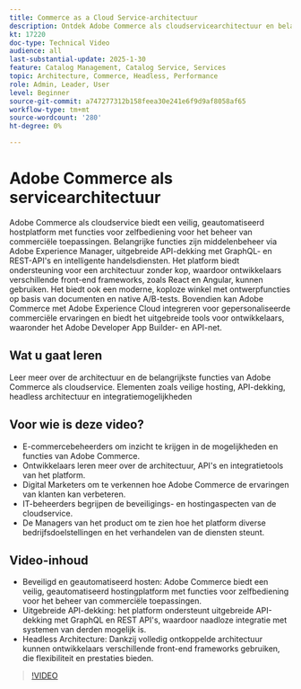 ```yaml
---
title: Commerce as a Cloud Service-architectuur
description: Ontdek Adobe Commerce als cloudservicearchitectuur en belangrijkste functies voor schaalbare, veilige en flexibele e-commerceoplossingen.
kt: 17220
doc-type: Technical Video
audience: all
last-substantial-update: 2025-1-30
feature: Catalog Management, Catalog Service, Services
topic: Architecture, Commerce, Headless, Performance
role: Admin, Leader, User
level: Beginner
source-git-commit: a747277312b158feea30e241e6f9d9af8058af65
workflow-type: tm+mt
source-wordcount: '280'
ht-degree: 0%

---
```


# Adobe Commerce als servicearchitectuur

Adobe Commerce als cloudservice biedt een veilig, geautomatiseerd hostplatform met functies voor zelfbediening voor het beheer van commerciële toepassingen. Belangrijke functies zijn middelenbeheer via Adobe Experience Manager, uitgebreide API-dekking met GraphQL- en REST-API&#39;s en intelligente handelsdiensten. Het platform biedt ondersteuning voor een architectuur zonder kop, waardoor ontwikkelaars verschillende front-end frameworks, zoals React en Angular, kunnen gebruiken. Het biedt ook een moderne, koploze winkel met ontwerpfuncties op basis van documenten en native A/B-tests. Bovendien kan Adobe Commerce met Adobe Experience Cloud integreren voor gepersonaliseerde commerciële ervaringen en biedt het uitgebreide tools voor ontwikkelaars, waaronder het Adobe Developer App Builder- en API-net.

## Wat u gaat leren

Leer meer over de architectuur en de belangrijkste functies van Adobe Commerce als cloudservice. Elementen zoals veilige hosting, API-dekking, headless architectuur en integratiemogelijkheden

## Voor wie is deze video?

* E-commercebeheerders om inzicht te krijgen in de mogelijkheden en functies van Adobe Commerce.
* Ontwikkelaars leren meer over de architectuur, API&#39;s en integratietools van het platform.
* Digital Marketers om te verkennen hoe Adobe Commerce de ervaringen van klanten kan verbeteren.
* IT-beheerders begrijpen de beveiligings- en hostingaspecten van de cloudservice.
* De Managers van het product om te zien hoe het platform diverse bedrijfsdoelstellingen en het verhandelen van de diensten steunt.

## Video-inhoud

* Beveiligd en geautomatiseerd hosten: Adobe Commerce biedt een veilig, geautomatiseerd hostingplatform met functies voor zelfbediening voor het beheer van commerciële toepassingen.
* Uitgebreide API-dekking: het platform ondersteunt uitgebreide API-dekking met GraphQL en REST API&#39;s, waardoor naadloze integratie met systemen van derden mogelijk is.
* Headless Architecture: Dankzij volledig ontkoppelde architectuur kunnen ontwikkelaars verschillende front-end frameworks gebruiken, die flexibiliteit en prestaties bieden.

>[!VIDEO](https://video.tv.adobe.com/v/3443273?learn=on&captions=dut)
